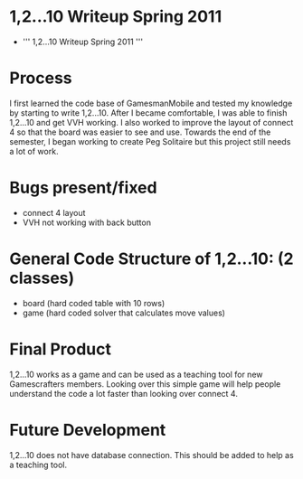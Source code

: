 1,2...10 Writeup Spring 2011
============================

-   ''' 1,2...10 Writeup Spring 2011 '''

Process
=======

I first learned the code base of GamesmanMobile and tested my knowledge by starting to write 1,2...10. After I became comfortable, I was able to finish 1,2...10 and get VVH working. I also worked to improve the layout of connect 4 so that the board was easier to see and use. Towards the end of the semester, I began working to create Peg Solitaire but this project still needs a lot of work.

Bugs present/fixed
==================

-   connect 4 layout
-   VVH not working with back button

General Code Structure of 1,2...10: (2 classes)
===============================================

-   board (hard coded table with 10 rows)
-   game (hard coded solver that calculates move values)

Final Product
=============

1,2...10 works as a game and can be used as a teaching tool for new Gamescrafters members. Looking over this simple game will help people understand the code a lot faster than looking over connect 4.

Future Development
==================

1,2...10 does not have database connection. This should be added to help as a teaching tool.
